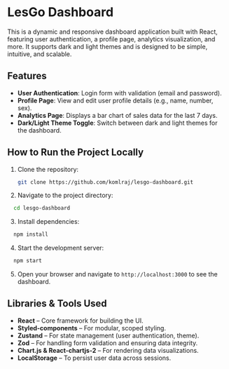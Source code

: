 # LesGo Dashboard

This is a dynamic and responsive dashboard application built with React, featuring user authentication, a profile page, analytics visualization, and more. It supports dark and light themes and is designed to be simple, intuitive, and scalable.

## Features

- **User Authentication**: Login form with validation (email and password).
- **Profile Page**: View and edit user profile details (e.g., name, number, sex).
- **Analytics Page**: Displays a bar chart of sales data for the last 7 days.
- **Dark/Light Theme Toggle**: Switch between dark and light themes for the dashboard.


## How to Run the Project Locally

1. Clone the repository:
   ```bash
   git clone https://github.com/komlraj/lesgo-dashboard.git
   
2. Navigate to the project directory:
```bash
  cd lesgo-dashboard
```

3. Install dependencies:
```bash
  npm install
```

4. Start the development server:
```bash
  npm start
```

5. Open your browser and navigate to `http://localhost:3000` to see the dashboard.


## Libraries & Tools Used
- **React** – Core framework for building the UI.
- **Styled-components** – For modular, scoped styling.
- **Zustand** – For state management (user authentication, theme).
- **Zod** – For handling form validation and ensuring data integrity.
- **Chart.js & React-chartjs-2** – For rendering data visualizations.
- **LocalStorage** – To persist user data across sessions.

